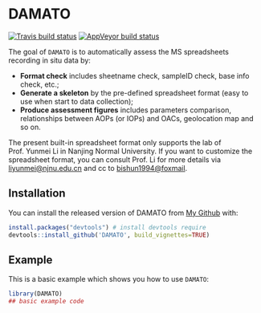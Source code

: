 
<!-- README.md is generated from README.Rmd. Please edit that file -->

# DAMATO

<!-- badges: start -->

[![Travis build
status](https://travis-ci.com/bishun945/DAMATO.svg?branch=master)](https://travis-ci.com/bishun945/DAMATO)
[![AppVeyor build
status](https://ci.appveyor.com/api/projects/status/github/bishun945/DAMATO?branch=master&svg=true)](https://ci.appveyor.com/project/bishun945/DAMATO)
<!-- badges: end -->

The goal of `DAMATO` is to automatically assess the MS spreadsheets
recording in situ data by:

  - **Format check** includes sheetname check, sampleID check, base info
    check, etc.;
  - **Generate a skeleton** by the pre-defined spreadsheet format (easy
    to use when start to data collection);
  - **Produce assessment figures** includes parameters comparison,
    relationships between AOPs (or IOPs) and OACs, geolocation map and
    so on.

The present built-in spreadsheet format only supports the lab of
Prof. Yunmei Li in Nanjing Normal University. If you want to customize
the spreadsheet format, you can consult Prof. Li for more details via
<liyunmei@njnu.edu.cn> and cc to <bishun1994@foxmail>.

## Installation

You can install the released version of DAMATO from [My
Github](https://github.com/bishun945/DAMATO) with:

``` r
install.packages("devtools") # install devtools require
devtools::install_github('DAMATO', build_vignettes=TRUE)
```

## Example

This is a basic example which shows you how to use `DAMATO`:

``` r
library(DAMATO)
## basic example code
```
